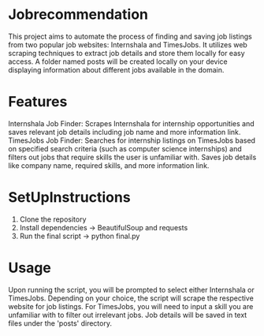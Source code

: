 # Jobrecommendation
This project aims to automate the process of finding and saving job listings from two popular job websites: Internshala and TimesJobs. It utilizes web scraping techniques to extract job details and store them locally for easy access. A folder named posts will be created locally on your device displaying information about different jobs available in the domain.

# Features
Internshala Job Finder: Scrapes Internshala for internship opportunities and saves relevant job details including job name and more information link.
TimesJobs Job Finder: Searches for internship listings on TimesJobs based on specified search criteria (such as computer science internships) and filters out jobs that require skills the user is unfamiliar with. Saves job details like company name, required skills, and more information link.

# SetUpInstructions
1. Clone the repository
2. Install dependencies -> BeautifulSoup and requests
3. Run the final script -> python final.py

# Usage
Upon running the script, you will be prompted to select either Internshala or TimesJobs.
Depending on your choice, the script will scrape the respective website for job listings.
For TimesJobs, you will need to input a skill you are unfamiliar with to filter out irrelevant jobs.
Job details will be saved in text files under the 'posts' directory.
